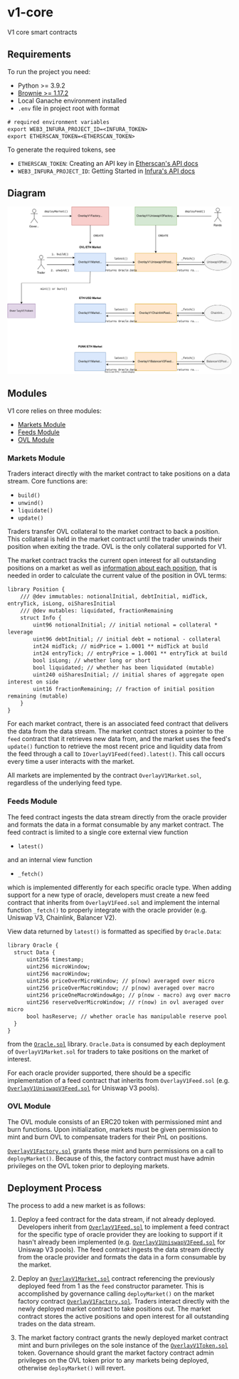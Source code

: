 # v1-core

V1 core smart contracts


## Requirements

To run the project you need:

- Python >= 3.9.2
- [Brownie >= 1.17.2](https://github.com/eth-brownie/brownie)
- Local Ganache environment installed
- `.env` file in project root with format

```
# required environment variables
export WEB3_INFURA_PROJECT_ID=<INFURA_TOKEN>
export ETHERSCAN_TOKEN=<ETHERSCAN_TOKEN>
```

To generate the required tokens, see

- `ETHERSCAN_TOKEN`: Creating an API key in [Etherscan's API docs](https://docs.etherscan.io/getting-started/viewing-api-usage-statistics)
- `WEB3_INFURA_PROJECT_ID`: Getting Started in [Infura's API docs](https://infura.io/docs)


## Diagram

![diagram](./docs/assets/diagram.svg)


## Modules

V1 core relies on three modules:

- [Markets Module](#markets-module)
- [Feeds Module](#feeds-module)
- [OVL Module](#ovl-module)


### Markets Module

Traders interact directly with the market contract to take positions on a data stream. Core functions are:

- `build()`
- `unwind()`
- `liquidate()`
- `update()`

Traders transfer OVL collateral to the market contract to back a position. This collateral is held in the market contract until the trader unwinds their position when exiting the trade. OVL is the only collateral supported for V1.

The market contract tracks the current open interest for all outstanding positions on a market as well as [information about each position](./contracts/libraries/Position.sol), that is needed in order to calculate the current value of the position in OVL terms:

```
library Position {
    /// @dev immutables: notionalInitial, debtInitial, midTick, entryTick, isLong, oiSharesInitial
    /// @dev mutables: liquidated, fractionRemaining
    struct Info {
        uint96 notionalInitial; // initial notional = collateral * leverage
        uint96 debtInitial; // initial debt = notional - collateral
        int24 midTick; // midPrice = 1.0001 ** midTick at build
        int24 entryTick; // entryPrice = 1.0001 ** entryTick at build
        bool isLong; // whether long or short
        bool liquidated; // whether has been liquidated (mutable)
        uint240 oiSharesInitial; // initial shares of aggregate open interest on side
        uint16 fractionRemaining; // fraction of initial position remaining (mutable)
    }
}
```

For each market contract, there is an associated feed contract that delivers the data from the data stream. The market contract stores a pointer to the `feed` contract that it retrieves new data from, and the market uses the feed's `update()` function to retrieve the most recent price and liquidity data from the feed through a call to `IOverlayV1Feed(feed).latest()`. This call occurs every time a user interacts with the market.

All markets are implemented by the contract `OverlayV1Market.sol`, regardless of the underlying feed type.


### Feeds Module

The feed contract ingests the data stream directly from the oracle provider and formats the data in a format consumable by any market contract. The feed contract is limited to a single core external view function

- `latest()`

and an internal view function

- `_fetch()`

which is implemented differently for each specific oracle type. When adding support for a new type of oracle, developers must create a new feed contract that inherits from `OverlayV1Feed.sol` and implement the internal function `_fetch()` to properly integrate with the oracle provider (e.g. Uniswap V3, Chainlink, Balancer V2).

View data returned by `latest()` is formatted as specified by `Oracle.Data`:

```
library Oracle {
  struct Data {
      uint256 timestamp;
      uint256 microWindow;
      uint256 macroWindow;
      uint256 priceOverMicroWindow; // p(now) averaged over micro
      uint256 priceOverMacroWindow; // p(now) averaged over macro
      uint256 priceOneMacroWindowAgo; // p(now - macro) avg over macro
      uint256 reserveOverMicroWindow; // r(now) in ovl averaged over micro
      bool hasReserve; // whether oracle has manipulable reserve pool
  }
}
```
from the [`Oracle.sol`](./contracts/libraries/Oracle.sol) library. `Oracle.Data` is consumed by each deployment of `OverlayV1Market.sol` for traders to take positions on the market of interest.

For each oracle provider supported, there should be a specific implementation of a feed contract that inherits from `OverlayV1Feed.sol` (e.g. [`OverlayV1UniswapV3Feed.sol`](./contracts/feeds/uniswapv3/OverlayV1UniswapV3Feed.sol) for Uniswap V3 pools).


### OVL Module

The OVL module consists of an ERC20 token with permissioned mint and burn functions. Upon initialization, markets must be given permission to mint and burn OVL to compensate traders for their PnL on positions.

[`OverlayV1Factory.sol`](./contracts/OverlayV1Factory.sol) grants these mint and burn permissions on a call to `deployMarket()`. Because of this, the factory contract must have admin privileges on the OVL token prior to deploying markets.


## Deployment Process

The process to add a new market is as follows:

1. Deploy a feed contract for the data stream, if not already deployed. Developers inherit from [`OverlayV1Feed.sol`](./contracts/fees/OverlayV1Feed.sol) to implement a feed contract for the specific type of oracle provider they are looking to support if it hasn't already been implemented (e.g. [`OverlayV1UniswapV3Feed.sol`](./contracts/feeds/uniswapv3/OverlayV1UniswapV3Feed.sol) for Uniswap V3 pools). The feed contract ingests the data stream directly from the oracle provider and formats the data in a form consumable by the market.

2. Deploy an [`OverlayV1Market.sol`](./contracts/OverlayV1Market.sol) contract referencing the previously deployed feed from 1 as the `feed` constructor parameter. This is accomplished by governance calling `deployMarket()` on the market factory contract [`OverlayV1Factory.sol`](./contracts/OverlayV1Factory.sol). Traders interact directly with the newly deployed market contract to take positions out. The market contract stores the active positions and open interest for all outstanding trades on the data stream.

3. The market factory contract grants the newly deployed market contract mint and burn privileges on the sole instance of the [`OverlayV1Token.sol`](./contracts/OverlayV1Token.sol) token. Governance should grant the market factory contract admin privileges on the OVL token prior to any markets being deployed, otherwise `deployMarket()` will revert.
